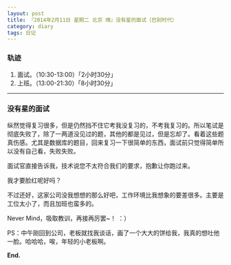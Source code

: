 ```yaml
---
layout: post
title: 『2014年2月11日 星期二 北京 晴』没有星的面试（巴别时代）
category: diary
tags: 日记
---
```

### **轨迹**
1. 面试。（10:30-13:00）「2小时30分」
2. 上班。（13:00-21:30）「8小时30分」

- - -

### **没有星的面试**

纵然觉得复习很多，但是仍然挡不住它考我没复习的，不考我复习的。所以笔试是彻底失败了，除了一两道没见过的题，其他的都是见过，但是忘却了。看着这些题真伤感。尤其是数据库的题目，回来复习一下很简单的东西，面试前只觉得简单所以没有自己看，失败失败。

面试官直接告诉我，技术说您不太符合我们的要求，抱歉让你跑过来。

我才要脸红呢好吗？

不过还好，这家公司没我想想的那么好吧，工作环境比我想象的要差很多。主要是工位太小了，而且加班也蛮多的。

Never Mind，吸取教训，再接再厉罢~！ ：）

PS：中午刚回到公司，老板就找我谈话，画了一个大大的饼给我，我真的想吐他一脸。哈哈哈，唉，年轻的小老板啊。

**End.**